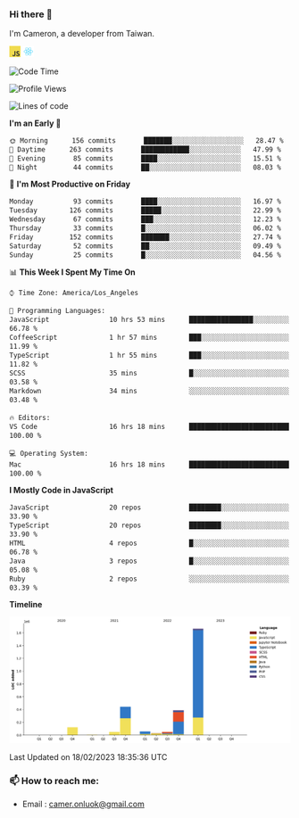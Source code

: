 ### Hi there 👋

I'm Cameron, a developer from Taiwan.


<code><img height="20" src="https://raw.githubusercontent.com/github/explore/80688e429a7d4ef2fca1e82350fe8e3517d3494d/topics/javascript/javascript.png"></code>
<code><img height="20" src="https://raw.githubusercontent.com/github/explore/80688e429a7d4ef2fca1e82350fe8e3517d3494d/topics/react/react.png"></code>



<!--START_SECTION:waka-->
![Code Time](http://img.shields.io/badge/Code%20Time-758%20hrs%2030%20mins-blue)

![Profile Views](http://img.shields.io/badge/Profile%20Views-1-blue)

![Lines of code](https://img.shields.io/badge/From%20Hello%20World%20I%27ve%20Written-3%20Million%20lines%20of%20code-blue)

**I'm an Early 🐤** 

```text
🌞 Morning      156 commits       ███████░░░░░░░░░░░░░░░░░░   28.47 % 
🌆 Daytime      263 commits       ████████████░░░░░░░░░░░░░   47.99 % 
🌃 Evening       85 commits       ████░░░░░░░░░░░░░░░░░░░░░   15.51 % 
🌙 Night         44 commits       ██░░░░░░░░░░░░░░░░░░░░░░░   08.03 % 

```
📅 **I'm Most Productive on Friday** 

```text
Monday          93 commits       ████░░░░░░░░░░░░░░░░░░░░░   16.97 % 
Tuesday        126 commits       █████░░░░░░░░░░░░░░░░░░░░   22.99 % 
Wednesday       67 commits       ███░░░░░░░░░░░░░░░░░░░░░░   12.23 % 
Thursday        33 commits       █░░░░░░░░░░░░░░░░░░░░░░░░   06.02 % 
Friday         152 commits       ███████░░░░░░░░░░░░░░░░░░   27.74 % 
Saturday        52 commits       ██░░░░░░░░░░░░░░░░░░░░░░░   09.49 % 
Sunday          25 commits       █░░░░░░░░░░░░░░░░░░░░░░░░   04.56 % 

```


📊 **This Week I Spent My Time On** 

```text
⌚︎ Time Zone: America/Los_Angeles

💬 Programming Languages: 
JavaScript               10 hrs 53 mins      ████████████████░░░░░░░░░   66.78 % 
CoffeeScript             1 hr 57 mins        ███░░░░░░░░░░░░░░░░░░░░░░   11.99 % 
TypeScript               1 hr 55 mins        ███░░░░░░░░░░░░░░░░░░░░░░   11.82 % 
SCSS                     35 mins             █░░░░░░░░░░░░░░░░░░░░░░░░   03.58 % 
Markdown                 34 mins             ░░░░░░░░░░░░░░░░░░░░░░░░░   03.48 % 

🔥 Editors: 
VS Code                  16 hrs 18 mins      █████████████████████████   100.00 % 

💻 Operating System: 
Mac                      16 hrs 18 mins      █████████████████████████   100.00 % 

```

**I Mostly Code in JavaScript** 

```text
JavaScript               20 repos            ████████░░░░░░░░░░░░░░░░░   33.90 % 
TypeScript               20 repos            ████████░░░░░░░░░░░░░░░░░   33.90 % 
HTML                     4 repos             █░░░░░░░░░░░░░░░░░░░░░░░░   06.78 % 
Java                     3 repos             █░░░░░░░░░░░░░░░░░░░░░░░░   05.08 % 
Ruby                     2 repos             ░░░░░░░░░░░░░░░░░░░░░░░░░   03.39 % 

```


**Timeline**

![Chart not found](https://raw.githubusercontent.com/camer0nluo/camer0nluo/main/charts/bar_graph.png) 


 Last Updated on 18/02/2023 18:35:36 UTC
<!--END_SECTION:waka-->

### 📫 How to reach me:
- Email : camer.onluok@gmail.com
